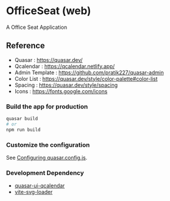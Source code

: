 # OfficeSeat (web)

A Office Seat Application

## Reference
- Quasar : https://quasar.dev/
- Qcalendar : https://qcalendar.netlify.app/
- Admin Template : https://github.com/pratik227/quasar-admin
- Color List : https://quasar.dev/style/color-palette#color-list
- Spacing : https://quasar.dev/style/spacing
- Icons : https://fonts.google.com/icons

### Build the app for production
```bash
quasar build
# or
npm run build
```

### Customize the configuration
See [Configuring quasar.config.js](https://v2.quasar.dev/quasar-cli-vite/quasar-config-js).


### Development Dependency
- [quasar-ui-qcalendar](https://github.com/quasarframework/quasar-ui-qcalendar)
- [vite-svg-loader](https://github.com/jpkleemans/vite-svg-loader)
